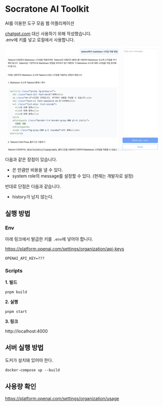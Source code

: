 # Socratone AI Toolkit

AI를 이용한 도구 모음 웹 어플리케이션

[chatgpt.com](https://chatgpt.com) 대신 사용하기 위해 작성했습니다.\
.env에 키를 넣고 로컬에서 사용합니다.

![스크린샷](docs/screen-shot.png)

다음과 같은 장점이 있습니다.

- 쓴 만큼만 비용을 낼 수 있다.
- system role의 message를 설정할 수 있다. (현재는 개발자로 설정)

반대로 단점은 다음과 같습니다.

- history가 남지 않는다.

## 실행 방법

### Env

아래 링크에서 발급한 키를 `.env`에 넣어야 합니다.

https://platform.openai.com/settings/organization/api-keys

```
OPENAI_API_KEY=???
```

### Scripts

**1\. 빌드**

```
pnpm build
```

**2\. 실행**

```
pnpm start
```

**3\. 링크**

http://localhost:4000

## 서버 실행 방법

도커가 설치돼 있어야 한다.

```
docker-compose up --build
```

## 사용량 확인

https://platform.openai.com/settings/organization/usage
